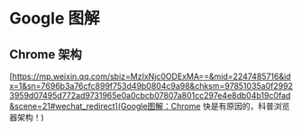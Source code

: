 # Google 图解

## Chrome 架构

[https://mp.weixin.qq.com/sbiz=MzIxNjc0ODExMA==&mid=2247485716&idx=1&sn=7696b3a76cfc899f753d49b0804c9a98&chksm=97851035a0f29923959d07495d772ad9731965e0a0cbcb07807a801cc297e4e8db04b19c0fad&scene=21#wechat_redirect](Google图解：Chrome 快是有原因的，科普浏览器架构！)
